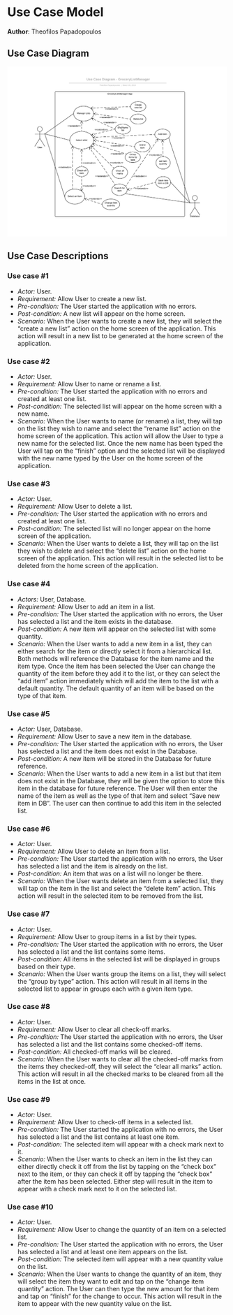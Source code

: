 # Use Case Model

**Author**: Theofilos Papadopoulos

## Use Case Diagram

![UseModel](../Docs/Diagrams/User-DiagramOriginal.png) 

## Use Case Descriptions

### Use case #1 
-	*Actor:* User.
-	*Requirement:* Allow User to create a new list.
-	*Pre-condition:* The User started the application with no errors.
-	*Post-condition:* A new list will appear on the home screen.
-	*Scenario:* When the User wants to create a new list, they will select the “create a new list” action on the home screen of the application. This action will result in a new list to be generated at the home screen of the application.
### Use case #2
-	*Actor:* User.
-	*Requirement:* Allow User to name or rename a list.
-	*Pre-condition:* The User started the application with no errors and created at least one list.
-	*Post-condition:* The selected list will appear on the home screen with a new name.
-	*Scenario:* When the User wants to name (or rename) a list, they will tap on the list they wish to name and select the “rename list” action on the home screen of the application. This action will allow the User to type a new name for the selected list. Once the new name has been typed the User will tap on the “finish” option and the selected list will be displayed with the new name typed by the User on the home screen of the application.
### Use case #3
-	*Actor:* User.
-	*Requirement:* Allow User to delete a list.
-	*Pre-condition:* The User started the application with no errors and created at least one list.
-	*Post-condition:* The selected list will no longer appear on the home screen of the application.
-	*Scenario:* When the User wants to delete a list, they will tap on the list they wish to delete and select the “delete list” action on the home screen of the application. This action will result in the selected list to be deleted from the home screen of the application.
### Use case #4
-	*Actors:* User, Database.
-	*Requirement:* Allow User to add an item in a list.
-	*Pre-condition:* The User started the application with no errors, the User has selected a list and the item exists in the database.
-	*Post-condition:* A new item will appear on the selected list with some quantity.
-	*Scenario:* When the User wants to add a new item in a list, they can either search for the item or directly select it from a hierarchical list. Both methods will reference the Database for the item name and the item type. Once the item has been selected the User can change the quantity of the item before they add it to the list, or they can select the “add item” action immediately which will add the item to the list with a default quantity. The default quantity of an item will be based on the type of that item.

### Use case #5
-	*Actor:* User, Database.
-	*Requirement:* Allow User to save a new item in the database.
-	*Pre-condition:* The User started the application with no errors, the User has selected a list and the item does not exist in the Database.
-	*Post-condition:* A new item will be stored in the Database for future reference.
-	*Scenario:* When the User wants to add a new item in a list but that item does not exist in the Database, they will be given the option to store this item in the database for future reference. The User will then enter the name of the item as well as the type of that item and select “Save new item in DB”. The user can then continue to add this item in the selected list.
### Use case #6
-	*Actor:* User.
-	*Requirement:* Allow User to delete an item from a list.
-	*Pre-condition:* The User started the application with no errors, the User has selected a list and the item is already on the list.
-	*Post-condition:* An item that was on a list will no longer be there.
-	*Scenario:* When the User wants delete an item from a selected list, they will tap on the item in the list and select the “delete item” action. This action will result in the selected item to be removed from the list.
### Use case #7
-	*Actor:* User.
-	*Requirement:* Allow User to group items in a list by their types.
-	*Pre-condition:* The User started the application with no errors, the User has selected a list and the list contains some items.
-	*Post-condition:* All items in the selected list will be displayed in groups based on their type.
-	*Scenario:* When the User wants group the items on a list, they will select the “group by type” action. This action will result in all items in the selected list to appear in groups each with a given item type.

### Use case #8
-	*Actor:* User.
-	*Requirement:* Allow User to clear all check-off marks.
-	*Pre-condition:* The User started the application with no errors, the User has selected a list and the list contains some checked-off items.
-	*Post-condition:* All checked-off marks will be cleared.
-	*Scenario:* When the User wants to clear all the checked-off marks from the items they checked-off, they will select the “clear all marks” action. This action will result in all the checked marks to be cleared from all the items in the list at once.

### Use case #9
-	*Actor:* User.
-	*Requirement:* Allow User to check-off items in a selected list.
-	*Pre-condition:* The User started the application with no errors, the User has selected a list and the list contains at least one item.
-	*Post-condition:* The selected item will appear with a check mark next to it.
-	*Scenario:* When the User wants to check an item in the list they can either directly check it off from the list by tapping on the “check box” next to the item, or they can check it off by tapping the “check box” after the item has been selected. Either step will result in the item to appear with a check mark next to it on the selected list.

### Use case #10
-	*Actor:* User.
-	*Requirement:* Allow User to change the quantity of an item on a selected list.
-	*Pre-condition:* The User started the application with no errors, the User has selected a list and at least one item appears on the list.
-	*Post-condition:* The selected item will appear with a new quantity value on the list.
-	*Scenario:* When the User wants to change the quantity of an item, they will select the item they want to edit and tap on the “change item quantity” action. The User can then type the new amount for that item and tap on “finish” for the change to occur. This action will result in the item to appear with the new quantity value on the list.
